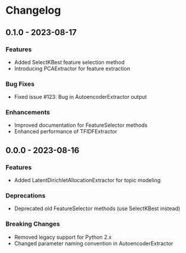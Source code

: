 # Changelog

## 0.1.0 - 2023-08-17
### Features
- Added SelectKBest feature selection method
- Introducing PCAExtractor for feature extraction

### Bug Fixes
- Fixed issue #123: Bug in AutoencoderExtractor output

### Enhancements
- Improved documentation for FeatureSelector methods
- Enhanced performance of TFIDFExtractor

## 0.0.0 - 2023-08-16
### Features
- Added LatentDirichletAllocationExtractor for topic modeling

### Deprecations
- Deprecated old FeatureSelector methods (use SelectKBest instead)

### Breaking Changes
- Removed legacy support for Python 2.x
- Changed parameter naming convention in AutoencoderExtractor
